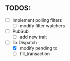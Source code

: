 ## TODOS:

- [ ] Implement polling filters
  - [ ] modify filter watchers
- [ ] PubSub
  - [ ] add new trait
- [ ] Tx Dispatch
  - [x] modify pending tx
  - [ ] fill_transaction

